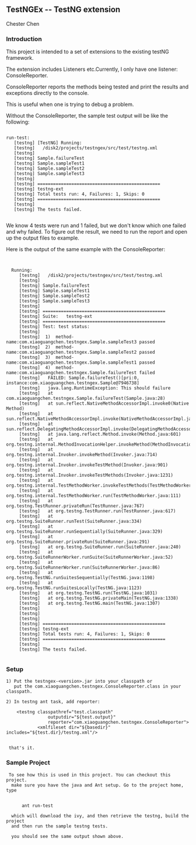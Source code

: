 <h2>
TestNGEx -- TestNG extension
</h2>

Chester Chen

<h3>
Introduction
</h3>

This project is intended to a set of extensions to the existing testNG framework.

The extension includes Listeners etc.Currently, I only have one listener: ConsoleReporter.


ConsoleReporter reports the methods being tested and print the results and exceptions directly
to the console.

This is useful when one is trying to debug a problem.


Without the ConsoleReporter, the sample test output will be like the following:
<pre><code>
run-test:
   [testng] [TestNG] Running:
   [testng]   /disk2/projects/testngex/src/test/testng.xml
   [testng]
   [testng] Sample.failureTest
   [testng] Sample.sampleTest1
   [testng] Sample.sampleTest2
   [testng] Sample.sampleTest3
   [testng]
   [testng] ===============================================
   [testng] testng-ext
   [testng] Total tests run: 4, Failures: 1, Skips: 0
   [testng] ===============================================
   [testng]
   [testng] The tests failed.
 </code></pre>

We know 4 tests were run and 1 failed, but we don't know which one failed and why failed.
To figure out the result, we need to run the report and open up the output files to example.

Here is the output of the same example with the ConsoleReporter:
 <pre><code>

  Running:
     [testng]   /disk2/projects/testngex/src/test/testng.xml
     [testng]
     [testng] Sample.failureTest
     [testng] Sample.sampleTest1
     [testng] Sample.sampleTest2
     [testng] Sample.sampleTest3
     [testng]
     [testng] ===============================================
     [testng] Suite:   testng-ext
     [testng] ===============================================
     [testng] Test: test status:
     [testng]
     [testng]  1)  method-name:com.xiaoguangchen.testngex.Sample.sampleTest3 passed
     [testng]  2)  method-name:com.xiaoguangchen.testngex.Sample.sampleTest2 passed
     [testng]  3)  method-name:com.xiaoguangchen.testngex.Sample.sampleTest1 passed
     [testng]  4)  method-name:com.xiaoguangchen.testngex.Sample.failureTest failed
     [testng]   FAILED: Sample.failureTest()[pri:0, instance:com.xiaoguangchen.testngex.Sample@7946738]
     [testng]   java.lang.RuntimeException: This should failure
     [testng] 	at com.xiaoguangchen.testngex.Sample.failureTest(Sample.java:28)
     [testng] 	at sun.reflect.NativeMethodAccessorImpl.invoke0(Native Method)
     [testng] 	at sun.reflect.NativeMethodAccessorImpl.invoke(NativeMethodAccessorImpl.java:57)
     [testng] 	at sun.reflect.DelegatingMethodAccessorImpl.invoke(DelegatingMethodAccessorImpl.java:43)
     [testng] 	at java.lang.reflect.Method.invoke(Method.java:601)
     [testng] 	at org.testng.internal.MethodInvocationHelper.invokeMethod(MethodInvocationHelper.java:80)
     [testng] 	at org.testng.internal.Invoker.invokeMethod(Invoker.java:714)
     [testng] 	at org.testng.internal.Invoker.invokeTestMethod(Invoker.java:901)
     [testng] 	at org.testng.internal.Invoker.invokeTestMethods(Invoker.java:1231)
     [testng] 	at org.testng.internal.TestMethodWorker.invokeTestMethods(TestMethodWorker.java:127)
     [testng] 	at org.testng.internal.TestMethodWorker.run(TestMethodWorker.java:111)
     [testng] 	at org.testng.TestRunner.privateRun(TestRunner.java:767)
     [testng] 	at org.testng.TestRunner.run(TestRunner.java:617)
     [testng] 	at org.testng.SuiteRunner.runTest(SuiteRunner.java:334)
     [testng] 	at org.testng.SuiteRunner.runSequentially(SuiteRunner.java:329)
     [testng] 	at org.testng.SuiteRunner.privateRun(SuiteRunner.java:291)
     [testng] 	at org.testng.SuiteRunner.run(SuiteRunner.java:240)
     [testng] 	at org.testng.SuiteRunnerWorker.runSuite(SuiteRunnerWorker.java:52)
     [testng] 	at org.testng.SuiteRunnerWorker.run(SuiteRunnerWorker.java:86)
     [testng] 	at org.testng.TestNG.runSuitesSequentially(TestNG.java:1198)
     [testng] 	at org.testng.TestNG.runSuitesLocally(TestNG.java:1123)
     [testng] 	at org.testng.TestNG.run(TestNG.java:1031)
     [testng] 	at org.testng.TestNG.privateMain(TestNG.java:1338)
     [testng] 	at org.testng.TestNG.main(TestNG.java:1307)
     [testng]
     [testng]
     [testng]
     [testng] ===============================================
     [testng] testng-ext
     [testng] Total tests run: 4, Failures: 1, Skips: 0
     [testng] ===============================================
     [testng]
     [testng] The tests failed.

</code></pre>
<h3>
Setup
</h3>

    1) Put the testngex-<version>.jar into your classpath or
       put the com.xiaoguangchen.testngex.ConsoleReporter.class in your classpath.

    2) In testng ant task, add reporter:

        <testng classpathref="test.classpath"
                    outputdir="${test.output}"
                    reporter="com.xiaoguangchen.testngex.ConsoleReporter">
                <xmlfileset dir="${basedir}" includes="${test.dir}/testng.xml"/>


     that's it.

<h3>
Sample Project
</h3>

     To see how this is used in this project. You can checkout this project.
      make sure you have the java and Ant setup. Go to the project home, type
<pre><code>
      ant run-test
</code></pre>
      which will download the ivy, and then retrieve the testng, build the project
      and then run the sample testng tests.

      you should see the same output shown above.








